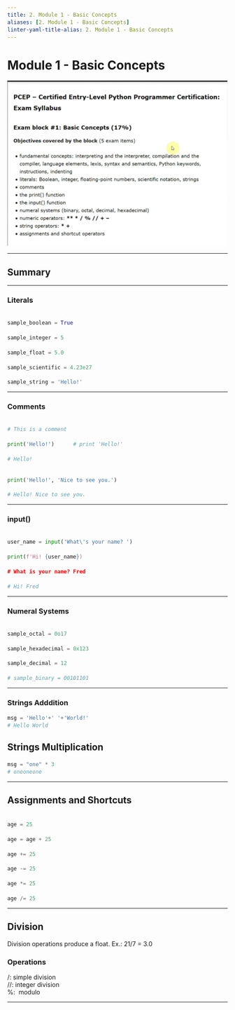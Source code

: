 ```yaml
---
title: 2. Module 1 - Basic Concepts
aliases: [2. Module 1 - Basic Concepts]
linter-yaml-title-alias: 2. Module 1 - Basic Concepts
---
```


# Module 1 - Basic Concepts

![alt text](image.png)

---


## Summary

---

### Literals

```python

sample_boolean = True

sample_integer = 5

sample_float = 5.0

sample_scientific = 4.23e27

sample_string = 'Hello!'

```

---

### Comments

```python

# This is a comment

print('Hello!')      # print 'Hello!'

# Hello!

```

```python

print('Hello!', 'Nice to see you.')

# Hello! Nice to see you.

```

---

### input()

``` python

user_name = input('What\'s your name? ')

print(f'Hi! {user_name})

# What is your name? Fred

# Hi! Fred

```

---

### Numeral Systems

```python

sample_octal = 0o17

sample_hexadecimal = 0x123

sample_decimal = 12

# sample_binary = 00101101

```

---

### Strings Adddition

```python
msg = 'Hello'+' '+'World!'
# Hello World
```

## Strings Multiplication

```python
msg = "one" * 3
# oneoneone
```

---

## Assignments and Shortcuts

```python

age = 25

age = age + 25

age += 25

age -= 25

age *= 25

age /= 25

```

---

## Division

Division operations produce a float. Ex.: 21/7 = 3.0

### Operations

  /: simple division  
//: integer division  
%:  modulo

---
